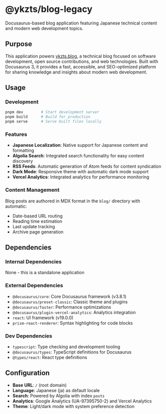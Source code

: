 # @ykzts/blog-legacy

Docusaurus-based blog application featuring Japanese technical content and modern web development topics.

## Purpose

This application powers [ykzts.blog](https://ykzts.blog/), a technical blog focused on software development, open source contributions, and web technologies. Built with Docusaurus 3, it provides a fast, accessible, and SEO-optimized platform for sharing knowledge and insights about modern web development.

## Usage

### Development

```bash
pnpm dev        # Start development server
pnpm build      # Build for production
pnpm serve      # Serve built files locally
```

### Features

- **Japanese Localization**: Native support for Japanese content and formatting
- **Algolia Search**: Integrated search functionality for easy content discovery
- **RSS Feeds**: Automatic generation of Atom feeds for content syndication
- **Dark Mode**: Responsive theme with automatic dark mode support
- **Vercel Analytics**: Integrated analytics for performance monitoring

### Content Management

Blog posts are authored in MDX format in the `blog/` directory with automatic:
- Date-based URL routing
- Reading time estimation
- Last update tracking
- Archive page generation

## Dependencies

### Internal Dependencies
None - this is a standalone application

### External Dependencies
- `@docusaurus/core`: Core Docusaurus framework (v3.8.1)
- `@docusaurus/preset-classic`: Classic theme and plugins
- `@docusaurus/faster`: Performance optimizations
- `@docusaurus/plugin-vercel-analytics`: Analytics integration
- `react`: UI framework (v19.0.0)
- `prism-react-renderer`: Syntax highlighting for code blocks

### Dev Dependencies
- `typescript`: Type checking and development tooling
- `@docusaurus/types`: TypeScript definitions for Docusaurus
- `@types/react`: React type definitions

## Configuration

- **Base URL**: `/` (root domain)
- **Language**: Japanese (ja) as default locale
- **Search**: Powered by Algolia with index `posts`
- **Analytics**: Google Analytics (UA-97395750-2) and Vercel Analytics
- **Theme**: Light/dark mode with system preference detection
